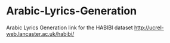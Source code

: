 # Arabic-Lyrics-Generation
Arabic Lyrics Generation
link for the HABIBI dataset  http://ucrel-web.lancaster.ac.uk/habibi/
